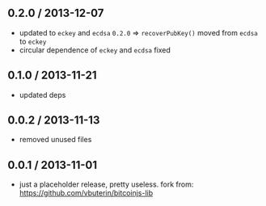 0.2.0 / 2013-12-07
------------------
* updated to `eckey` and `ecdsa` `0.2.0` => `recoverPubKey()` moved from `ecdsa` to `eckey`
* circular dependence of `eckey` and `ecdsa` fixed

0.1.0 / 2013-11-21
------------------
* updated deps

0.0.2 / 2013-11-13
------------------
* removed unused files

0.0.1 / 2013-11-01
------------------
- just a placeholder release, pretty useless. fork from: https://github.com/vbuterin/bitcoinjs-lib